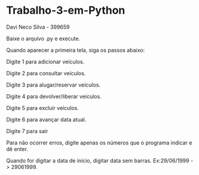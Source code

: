 # Trabalho-3-em-Python

Davi Neco Silva - 399659

Baixe o arquivo .py e execute.

Quando aparecer a primeira tela, siga os passos abaixo:

Digite 1 para adicionar veículos.

Digite 2 para consultar veículos.

Digite 3 para alugar/reservar veículos.

Digite 4 para devolver/liberar veículos.

Digite 5 para excluir veículos.

Digite 6 para avançar data atual.

Digite 7 para sair

Para não ocorrer erros, digite apenas os números que o programa indicar e dê enter.

Quando for digitar a data de inicio, digitar data sem barras. Ex:29/06/1999 -> 29061999.



